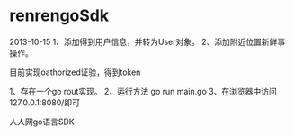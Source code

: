 renrengoSdk
===========
2013-10-15 
1、添加得到用户信息，并转为User对象。
2、添加附近位置新鲜事操作。

目前实现oathorized证验，得到token

1、存在一个go rout实现。
2、运行方法 go run main.go
3、在浏览器中访问127.0.0.1:8080/即可

人人网go语言SDK
